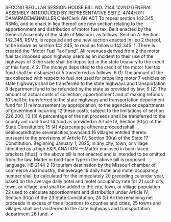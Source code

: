 SECOND REGULAR SESSION
HOUSE BILL NO. 2144
102ND GENERAL ASSEMBLY
INTRODUCED BY REPRESENTATIVE SEITZ.
4744H.01I DANARADEMANMILLER,ChiefClerk
AN ACT
To repeal section 142.345, RSMo, and to enact in lieu thereof one new section relating to the
apportionment and distribution of motor fuel tax.
Be it enacted by the General Assembly of the state of Missouri, as follows:
Section A. Section 142.345, RSMo, is repealed and one new section enacted in lieu
2 thereof, to be known as section 142.345, to read as follows:
142.345. 1. There is created the "Motor Fuel Tax Fund". All revenues derived from
2 the motor fuel tax imposed upon highway users as an incident to their use of the highways of
3 the state shall be deposited in the state treasury to the credit of this fund.
4 2. The moneys deposited to the credit of the motor fuel tax fund shall be disbursed or
5 transferred as follows:
6 (1) The amount of the tax collected with respect to fuel not used for propelling motor
7 vehicles on state highways shall be transferred to the state highways and transportation
8 department fund to be refunded by the state as provided by law;
9 (2) The amount of actual costs of collection, apportionment and of making refunds
10 shall be transferred to the state highways and transportation department fund for
11 reimbursement by appropriation, to the agencies or departments of government incurring
12 these costs, subject to the limitations of section 226.200;
13 (3) A percentage of the net proceeds shall be transferred to the county aid road trust
14 fund as provided in Article IV, Section 30(a) of the State Constitution;
15 (4) Apercentage ofthenetproceedsshall beallocatedtothe severalcities,townsand
16 villages entitled thereto pursuant to the provisions of Article IV, Section 30(a) of the State
17 Constitution. Beginning January 1, 2025, in any city, town, or village identified as a high
EXPLANATION — Matter enclosed in bold-faced brackets [thus] in the above bill is not enacted and is
intended to be omitted from the law. Matter in bold-face type in the above bill is proposed language.
HB 2144 2
18 tourism destination by the Missouri chamber of commerce and industry, the average
19 daily hotel and motel occupancy number shall be calculated for the immediately
20 preceding calendar year, based on the average daily hotel and motel occupancy rate for
21 such city, town, or village, and shall be added to the city, town, or village population
22 used to calculate apportionment and distribution under Article IV, Section 30(a) of the
23 State Constitution;
24 (5) All the remaining net proceeds in excess of the allocations to counties and cities,
25 towns and villages shall be transferred to the state highways and transportation department
26 fund.
✔